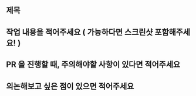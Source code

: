 ## 제목


## 작업 내용을 적어주세요 ( 가능하다면 스크린샷 포함해주세요! )


## PR 을 진행할 때, 주의해야할 사항이 있다면 적어주세요


## 의논해보고 싶은 점이 있으면 적어주세요


